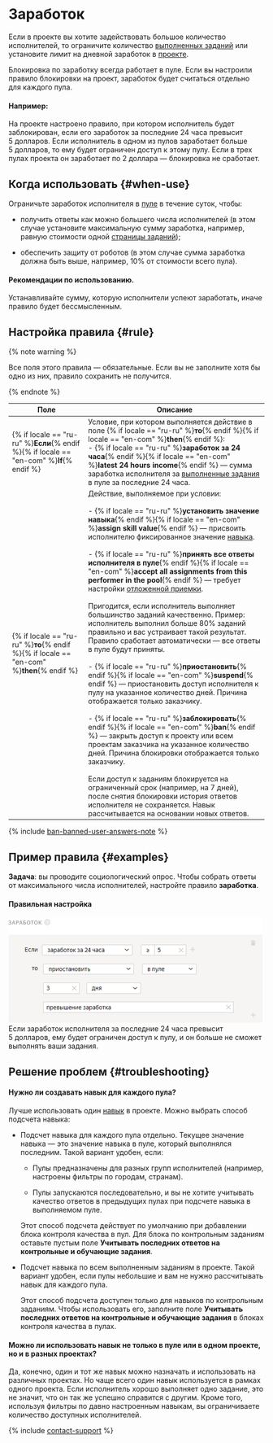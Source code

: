 # Заработок

Если в проекте вы хотите задействовать большое количество исполнителей, то ограничите количество [выполненных заданий](submitted-answers.md) или установите лимит на дневной заработок в [проекте](../../glossary.md#project-ru).

Блокировка по заработку всегда работает в пуле. Если вы настроили правило блокировки на проект, заработок будет считаться отдельно для каждого пула.

#### Например:
На проекте настроено правило, при котором исполнитель будет заблокирован, если его заработок за последние 24 часа превысит 5 долларов. Если исполнитель в одном из пулов заработает больше 5 долларов, то ему будет ограничен доступ к этому пулу. Если в трех пулах проекта он заработает по 2 доллара — блокировка не сработает.

## Когда использовать {#when-use}

Ограничьте заработок исполнителя в [пуле](../../glossary.md#pool-ru) в течение суток, чтобы:
- получить ответы как можно большего числа исполнителей (в этом случае установите максимальную сумму заработка, например, равную стоимости одной [страницы заданий](../../glossary.md#task-page-ru));

- обеспечить защиту от роботов (в этом случае сумма заработка должна быть выше, например, 10% от стоимости всего пула).

#### Рекомендации по использованию.

Устанавливайте сумму, которую исполнители успеют заработать, иначе правило будет бессмысленным.

## Настройка правила {#rule}

{% note warning %}

Все поля этого правила — обязательные. Если вы не заполните хотя бы одно из них, правило сохранить не получится.

{% endnote %}

Поле | Описание
----- | -----
{% if locale == "ru-ru" %}**Если**{% endif %}{% if locale == "en-com" %}**If**{% endif %} | Условие, при котором выполняется действие в поле {% if locale == "ru-ru" %}**то**{% endif %}{% if locale == "en-com" %}**then**{% endif %}:<br/>- {% if locale == "ru-ru" %}**заработок за 24 часа**{% endif %}{% if locale == "en-com" %}**latest 24 hours income**{% endif %} — сумма заработка исполнителя за [выполненные задания](../../glossary.md#submitted-answers-ru) в пуле за последние 24 часа.
{% if locale == "ru-ru" %}**то**{% endif %}{% if locale == "en-com" %}**then**{% endif %} | Действие, выполняемое при условии:<br/><br/>- {% if locale == "ru-ru" %}**установить значение навыка**{% endif %}{% if locale == "en-com" %}**assign skill value**{% endif %} — присвоить исполнителю фиксированное значение [навыка](nav.md).<br/>    <br/>- {% if locale == "ru-ru" %}**принять все ответы исполнителя в пуле**{% endif %}{% if locale == "en-com" %}**accept all assignments from this performer in the pool**{% endif %} — требует настройки [отложенной приемки](offline-accept.md).<br/>    <br/>    Пригодится, если исполнитель выполняет большинство заданий качественно. Пример: исполнитель выполнил больше 80% заданий правильно и вас устраивает такой результат. Правило сработает автоматически — все ответы в пуле будут приняты.<br/>    <br/>- {% if locale == "ru-ru" %}**приостановить**{% endif %}{% if locale == "en-com" %}**suspend**{% endif %} — приостановить доступ исполнителя к пулу на указанное количество дней. Причина отображается только заказчику.<br/>    <br/>- {% if locale == "ru-ru" %}**заблокировать**{% endif %}{% if locale == "en-com" %}**ban**{% endif %} — закрыть доступ к проекту или всем проектам заказчика на указанное количество дней. Причина блокировки отображается только заказчику.<br/>    <br/>    Если доступ к заданиям блокируется на ограниченный срок (например, на 7 дней), после снятия блокировки история ответов исполнителя не сохраняется. Навык рассчитывается на основании новых ответов.


{% include [ban-banned-user-answers-note](../_includes/concepts/ban/id-ban/banned-user-answers-note.md) %}


## Пример правила {#examples}

**Задача**: вы проводите социологический опрос. Чтобы собрать ответы от максимального числа исполнителей, настройте правило **заработка**.

#### Правильная настройка
![](../_images/control-rules/income/qcr-income_example1.png)
Если заработок исполнителя за последние 24 часа превысит 5 долларов, ему будет ограничен доступ к пулу, и он больше не сможет выполнять ваши задания.


## Решение проблем {#troubleshooting}

#### Нужно ли создавать навык для каждого пула?

Лучше использовать один [навык](../../glossary.md#skill-ru) в проекте. Можно выбрать способ подсчета навыка:

- Подсчет навыка для каждого пула отдельно. Текущее значение навыка — это значение навыка в пуле, который выполнялся последним. Такой вариант удобен, если:

    - Пулы предназначены для разных групп исполнителей (например, настроены фильтры по городам, странам).

    - Пулы запускаются последовательно, и вы не хотите учитывать качество ответов в предыдущих пулах при подсчете навыка в выполняемом пуле.

    Этот способ подсчета действует по умолчанию при добавлении блока контроля качества в пул. Для блока по контрольным заданиям оставьте пустым поле **Учитывать последних ответов на контрольные и обучающие задания**.

- Подсчет навыка по всем выполненным заданиям в проекте. Такой вариант удобен, если пулы небольшие и вам не нужно рассчитывать навык для каждого пула.

    Этот способ подсчета доступен только для навыков по контрольным заданиям. Чтобы использовать его, заполните поле **Учитывать последних ответов на контрольные и обучающие задания** в блоках контроля качества в пулах.


#### Можно ли использовать навык не только в пуле или в одном проекте, но и в разных проектах?

Да, конечно, один и тот же навык можно назначать и использовать на различных проектах. Но чаще всего один навык используется в рамках одного проекта. Если исполнитель хорошо выполняет одно задание, это не значит, что он так же успешно справится с другим. Кроме того, используя фильтры по давно настроенным навыкам, вы ограничиваете количество доступных исполнителей.

{% include [contact-support](../_includes/contact-support-help.md) %}